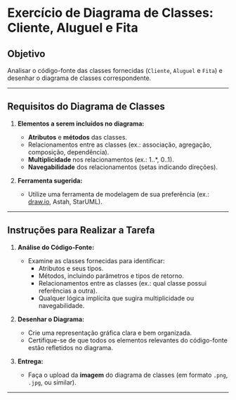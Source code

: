 # Exercício de Diagrama de Classes: Cliente, Aluguel e Fita

## Objetivo
Analisar o código-fonte das classes fornecidas (`Cliente`, `Aluguel` e `Fita`) e desenhar o diagrama de classes correspondente.

---

## Requisitos do Diagrama de Classes

1. **Elementos a serem incluídos no diagrama:**
   - **Atributos** e **métodos** das classes.
   - Relacionamentos entre as classes (ex.: associação, agregação, composição, dependência).
   - **Multiplicidade** nos relacionamentos (ex.: 1..*, 0..1).
   - **Navegabilidade** dos relacionamentos (setas indicando direções).

2. **Ferramenta sugerida:**
   - Utilize uma ferramenta de modelagem de sua preferência (ex.: [draw.io](https://app.diagrams.net/), Astah, StarUML).

---

## Instruções para Realizar a Tarefa

1. **Análise do Código-Fonte:**
   - Examine as classes fornecidas para identificar:
     - Atributos e seus tipos.
     - Métodos, incluindo parâmetros e tipos de retorno.
     - Relacionamentos entre as classes (ex.: qual classe possui referências a outra).
     - Qualquer lógica implícita que sugira multiplicidade ou navegabilidade.

2. **Desenhar o Diagrama:**
   - Crie uma representação gráfica clara e bem organizada.
   - Certifique-se de que todos os elementos relevantes do código-fonte estão refletidos no diagrama.

3. **Entrega:**
   - Faça o upload da **imagem** do diagrama de classes (em formato `.png`, `.jpg`, ou similar).

---
